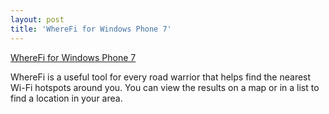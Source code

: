 ```yaml
---
layout: post
title: 'WhereFi for Windows Phone 7'
---
```


[WhereFi for Windows Phone 7](http://www.windowsphone.com/en-us/apps/b82461ce-4dc2-48bd-a911-46d22e3dcecc)

WhereFi is a useful tool for every road warrior that helps find the nearest Wi-Fi hotspots around you. You can view the results on a map or in a list to find a location in your area.

